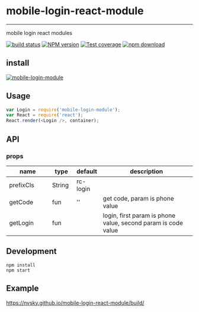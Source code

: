 # mobile-login-react-module
---

mobile login react modules

[![build status][travis-image]][travis-url]
[![NPM version][npm-image]][npm-url]
[![Test coverage][coveralls-image]][coveralls-url]
[![npm download][download-image]][download-url]

[travis-image]: https://travis-ci.org/nvsky/mobile-login-react-module.svg?style=flat-square
[travis-url]: https://travis-ci.org/nvsky/mobile-login-react-module
[npm-image]: https://img.shields.io/npm/v/mobile-login-module.svg?style=flat-square
[npm-url]: http://npmjs.org/package/mobile-login-module 
[coveralls-image]: https://coveralls.io/repos/github/nvsky/mobile-login-react-module/badge.svg?style=flat-square
[coveralls-url]: https://coveralls.io/github/nvsky/mobile-login-react-module?branch=master
[download-image]: https://img.shields.io/npm/dm/mobile-login-module.svg?style=flat-square
[download-url]: https://npmjs.org/package/mobile-login-module

## install

[![mobile-login-module](https://nodei.co/npm/mobile-login-module.png)](https://npmjs.org/package/mobile-login-module)

## Usage

```js
var Login = require('mobile-login-module');
var React = require('react');
React.render(<Login />, container);
```

## API

### props

<table class="table table-bordered table-striped">
    <thead>
    <tr>
        <th style="width: 100px;">name</th>
        <th style="width: 50px;">type</th>
        <th style="width: 50px;">default</th>
        <th>description</th>
    </tr>
    </thead>
    <tbody>
        <tr>
          <td>prefixCls</td>
          <td>String</td>
          <td>rc-login</td>
          <td></td>
        </tr>
        <tr>
          <td>getCode</td>
          <td>fun</td>
          <td>''</td>
          <td>get code, param is phone value</td>
        </tr>
        <tr>
          <td>getLogin</td>
          <td>fun</td>
          <td></td>
          <td>login, first param is phone value, second param is code value</td>
        </tr>
    </tbody>
</table>

## Development

```
npm install
npm start
```

## Example

https://nvsky.github.io/mobile-login-react-module/build/


